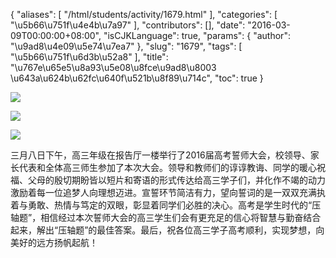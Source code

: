 {
    "aliases": [
        "/html/students/activity/1679.html"
    ],
    "categories": [
        "\u5b66\u751f\u4e4b\u7a97"
    ],
    "contributors": [],
    "date": "2016-03-09T00:00:00+08:00",
    "isCJKLanguage": true,
    "params": {
        "author": "\u9ad8\u4e09\u5e74\u7ea7"
    },
    "slug": "1679",
    "tags": [
        "\u5b66\u751f\u6d3b\u52a8"
    ],
    "title": "\u767e\u65e5\u8a93\u5e08\u8fce\u9ad8\u8003 \u643a\u624b\u62fc\u640f\u521b\u8f89\u714c",
    "toc": true
}

![](https://cdn.tfls.online/mirror/full/71b27bf38d997201d933e72550362a1ea7a9554c.jpg)




![](https://cdn.tfls.online/mirror/full/304e39e9ad4cdbf7222d6f18d0f144bd0774b028.jpg)












![](https://cdn.tfls.online/mirror/full/6496c35ae7bcef4c14d48c9a2ef8b6cb8f68df58.jpg)







三月八日下午，高三年级在报告厅一楼举行了2016届高考誓师大会，校领导、家长代表和全体高三师生参加了本次大会。领导和教师们的谆谆教诲、同学的暖心祝福、父母的殷切期盼皆以短片和寄语的形式传达给高三学子们，并化作不竭的动力激励着每一位追梦人向理想迈进。宣誓环节简洁有力，望向誓词的是一双双充满执着与勇敢、热情与笃定的双眼，彰显着同学们必胜的决心。高考是学生时代的“压轴题”，相信经过本次誓师大会的高三学生们会有更充足的信心将智慧与勤奋结合起来，解出“压轴题”的最佳答案。最后，祝各位高三学子高考顺利，实现梦想，向美好的远方扬帆起航！









